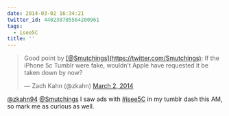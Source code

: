 ```yaml
---
date: 2014-03-02 16:34:21
twitter_id: 440238705564200961
tags:
  - isee5C
title: ''
---
```


<blockquote class="twitter-tweet"><p lang="en" dir="ltr">Good point by <a href="https://twitter.com/Smutchings?ref_src=twsrc%5Etfw">[@Smutchings](https://twitter.com/Smutchings)</a>: If the iPhone 5c Tumblr were fake, wouldn’t Apple have requested it be taken down by now?</p>&mdash; Zach Kahn (@zkahn) <a href="https://twitter.com/zkahn/status/440237832981192706?ref_src=twsrc%5Etfw">March 2, 2014</a></blockquote>
<script async src="https://platform.twitter.com/widgets.js" charset="utf-8"></script>

[@zkahn94](https://twitter.com/zkahn94) [@Smutchings](https://twitter.com/Smutchings) I saw ads with [#isee5C](https://twitter.com/hashtag/isee5C) in my tumblr dash this AM, so mark me as curious as well.
